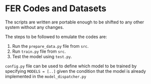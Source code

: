 # FER Codes and Datasets

The scripts are written are portable enough to be shifted to any other system without any changes. 

The steps to be followed to emulate the codes are:

1. Run the `prepare_data.py` file from `src`.
2. Run `train.py` file from `src`.
3. Test the model using `test.py`.


`config.py` file can be used to define which model to be trained by specifying `MODELS = [..]` given the condition that the model is already implemented in the `model_dispatcher.py`
